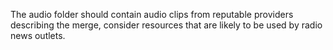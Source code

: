 The audio folder should contain audio clips from reputable providers describing the merge, consider resources that are likely to be used by radio news outlets.
